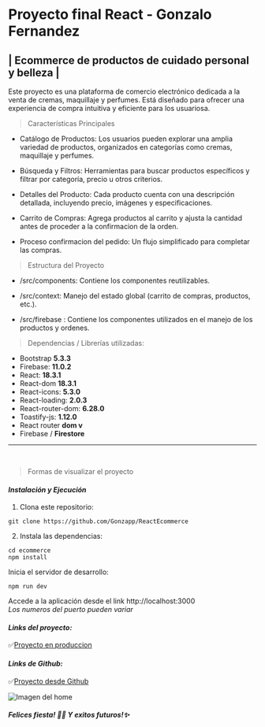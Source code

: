 # Proyecto final React - Gonzalo Fernandez

## | Ecommerce de productos de cuidado personal y belleza |

Este proyecto es una plataforma de comercio electrónico dedicada a la venta de cremas, maquillaje y perfumes. Está diseñado para ofrecer una experiencia de compra intuitiva y eficiente para los usuariosa. 

> Características Principales

* Catálogo de Productos: Los usuarios pueden explorar una amplia variedad de productos, organizados en categorías como cremas, maquillaje y perfumes.

* Búsqueda y Filtros: Herramientas para buscar productos específicos y filtrar por categoría, precio u otros criterios.


* Detalles del Producto: Cada producto cuenta con una descripción detallada, incluyendo precio, imágenes y especificaciones.

* Carrito de Compras: Agrega productos al carrito y ajusta la cantidad antes de proceder a la confirmacion de la orden.

* Proceso confirmacion del pedido: Un flujo simplificado para completar las compras.

>Estructura del Proyecto

* /src/components: Contiene los componentes reutilizables.

* /src/context: Manejo del estado global (carrito de compras, productos, etc.).

* /src/firebase : Contiene los componentes utilizados en el manejo de los productos y ordenes.

> Dependencias / Librerías utilizadas:

- Bootstrap __5.3.3__
- Firebase: __11.0.2__
- React: __18.3.1__
- React-dom __18.3.1__
- React-icons: __5.3.0__
- React-loading: __2.0.3__
- React-router-dom: __6.28.0__
- Toastify-js: __1.12.0__
- React router __dom v__
- Firebase / __Firestore__

--------------------
<br>

> Formas de visualizar el proyecto

#### _Instalación y Ejecución_

1. Clona este repositorio:

```
git clone https://github.com/Gonzapp/ReactEcommerce

```

2. Instala las dependencias:

```
cd ecommerce
npm install
```
Inicia el servidor de desarrollo:
```
npm run dev
```
Accede a la aplicación desde el link http://localhost:3000 
<br>_Los numeros del puerto pueden variar_


#### _Links del proyecto:_ 

✅[Proyecto en produccion](https://cuisinebazar.netlify.app/)

#### _Links de Github:_ 

✅[Proyecto desde Github](https://github.com/Gonzapp/ReactEcommerce)




![Imagen del home](https://developpement-web-facile.com/wp-content/uploads/2019/10/React.png?is-pending-load=1)













#### _Felices fiesta! 🎅🎄 Y exitos futuros!✨_